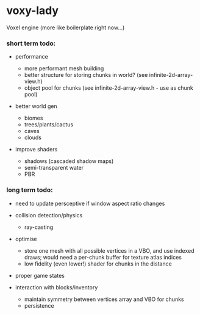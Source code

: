 # voxy-lady
Voxel engine (more like boilerplate right now...)

### short term todo:

- performance
    - more performant mesh building
    - better structure for storing chunks in world? (see infinite-2d-array-view.h)
    - object pool for chunks (see infinite-2d-array-view.h - use as chunk pool)

- better world gen
    - biomes
    - trees/plants/cactus
    - caves
    - clouds

- improve shaders
    - shadows (cascaded shadow maps)
    - semi-transparent water
    - PBR

### long term todo:

- need to update persceptive if window aspect ratio changes

- collision detection/physics
    - ray-casting

- optimise
    - store one mesh with all possible vertices in a VBO, and use 
        indexed draws; would need a per-chunk buffer for texture atlas indices
    - low fidelity (even lower!) shader for chunks in the distance

- proper game states

- interaction with blocks/inventory
    - maintain symmetry between vertices array and VBO for chunks
    - persistence
